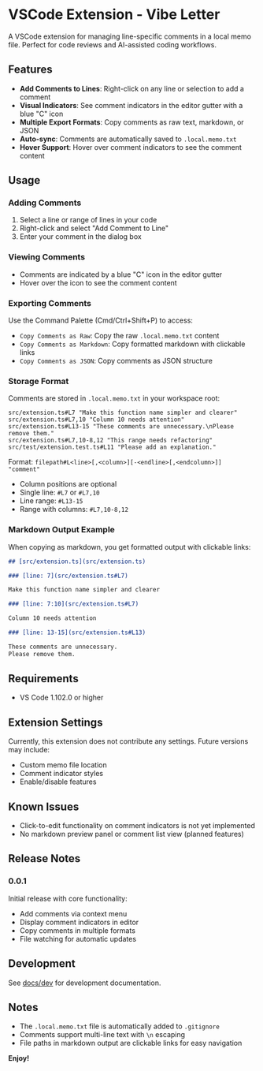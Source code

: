 # VSCode Extension - Vibe Letter

A VSCode extension for managing line-specific comments in a local memo file. Perfect for code reviews and AI-assisted coding workflows.

## Features

- **Add Comments to Lines**: Right-click on any line or selection to add a comment
- **Visual Indicators**: See comment indicators in the editor gutter with a blue "C" icon
- **Multiple Export Formats**: Copy comments as raw text, markdown, or JSON
- **Auto-sync**: Comments are automatically saved to `.local.memo.txt`
- **Hover Support**: Hover over comment indicators to see the comment content

## Usage

### Adding Comments

1. Select a line or range of lines in your code
2. Right-click and select "Add Comment to Line"
3. Enter your comment in the dialog box

### Viewing Comments

- Comments are indicated by a blue "C" icon in the editor gutter
- Hover over the icon to see the comment content

### Exporting Comments

Use the Command Palette (Cmd/Ctrl+Shift+P) to access:
- `Copy Comments as Raw`: Copy the raw `.local.memo.txt` content
- `Copy Comments as Markdown`: Copy formatted markdown with clickable links
- `Copy Comments as JSON`: Copy comments as JSON structure

### Storage Format

Comments are stored in `.local.memo.txt` in your workspace root:

```
src/extension.ts#L7 "Make this function name simpler and clearer"
src/extension.ts#L7,10 "Column 10 needs attention"
src/extension.ts#L13-15 "These comments are unnecessary.\nPlease remove them."
src/extension.ts#L7,10-8,12 "This range needs refactoring"
src/test/extension.test.ts#L11 "Please add an explanation."
```

Format: `filepath#L<line>[,<column>][-<endline>[,<endcolumn>]] "comment"`
- Column positions are optional
- Single line: `#L7` or `#L7,10` 
- Line range: `#L13-15`
- Range with columns: `#L7,10-8,12`

### Markdown Output Example

When copying as markdown, you get formatted output with clickable links:

```markdown
## [src/extension.ts](src/extension.ts)

### [line: 7](src/extension.ts#L7)

Make this function name simpler and clearer

### [line: 7:10](src/extension.ts#L7)

Column 10 needs attention

### [line: 13-15](src/extension.ts#L13)

These comments are unnecessary.
Please remove them.
```

## Requirements

- VS Code 1.102.0 or higher

## Extension Settings

Currently, this extension does not contribute any settings. Future versions may include:
- Custom memo file location
- Comment indicator styles
- Enable/disable features

## Known Issues

- Click-to-edit functionality on comment indicators is not yet implemented
- No markdown preview panel or comment list view (planned features)

## Release Notes

### 0.0.1

Initial release with core functionality:
- Add comments via context menu
- Display comment indicators in editor
- Copy comments in multiple formats
- File watching for automatic updates

## Development

See [docs/dev](./docs/dev) for development documentation.

## Notes

- The `.local.memo.txt` file is automatically added to `.gitignore`
- Comments support multi-line text with `\n` escaping
- File paths in markdown output are clickable links for easy navigation

**Enjoy!**